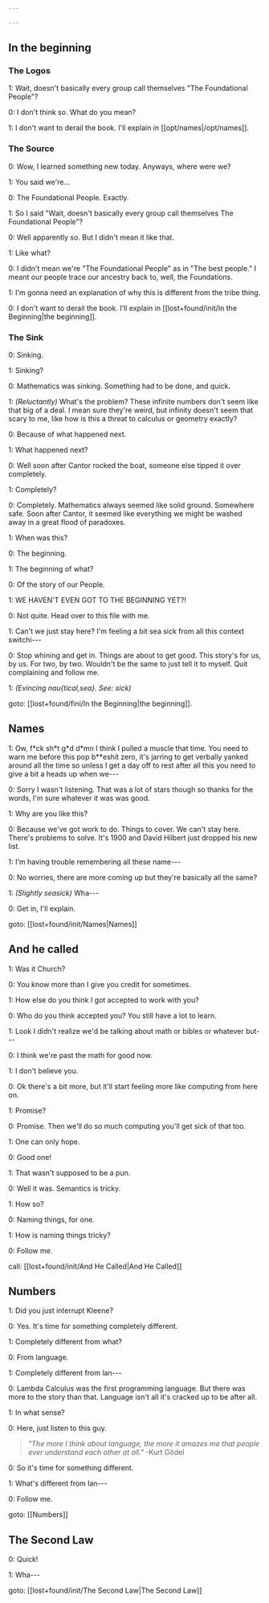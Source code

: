```yaml
---

---
```

## In the beginning

### The Logos

1: Wait, doesn't basically every group call themselves "The Foundational People"?

0: I don't think so. What do you mean?

1: I don't want to derail the book. I'll explain in [[opt/names|/opt/names]].

### The Source

0: Wow, I learned something new today. Anyways, where were we?

1: You said we're...

0: The Foundational People. Exactly.

1: So I said "Wait, doesn't basically every group call themselves The Foundational People"?

0: Well apparently so. But I didn't mean it like that.

1: Like what?

0: I didn't mean we're "The Foundational People" as in "The best people." I meant our people trace our ancestry back to, well, the Foundations.

1: I'm gonna need an explanation of why this is different from the tribe thing.

0: I don't want to derail the book. I'll explain in [[lost+found/init/In the Beginning|the beginning]].

### The Sink

0: Sinking.

1: Sinking?

0: Mathematics was sinking. Something had to be done, and quick.

1: _(Reluctantly)_ What's the problem? These infinite numbers don't seem like that big of a deal. I mean sure they're weird, but infinity doesn't seem that scary to me, like how is this a threat to calculus or geometry exactly?

0: Because of what happened next.

1: What happened next?

0: Well soon after Cantor rocked the boat, someone else tipped it over completely.

1: Completely?

0: Completely. Mathematics always seemed like solid ground. Somewhere safe. Soon after Cantor, it seemed like everything we might be washed away in a great flood of paradoxes.

1: When was this?

0: The beginning.

1: The beginning of what?

0: Of the story of our People.

1: WE HAVEN'T EVEN GOT TO THE BEGINNING YET?!

0: Not quite. Head over to this file with me.

1: Can't we just stay here? I'm feeling a bit sea sick from all this context switchi---

0: Stop whining and get in. Things are about to get good. This story's for us, by us. For two, by two. Wouldn't be the same to just tell it to myself. Quit complaining and follow me.

1: _(Evincing nau{tical,sea}. See: sick)_

goto: [[lost+found/fini/In the Beginning|the beginning]].

## Names

1: Ow, f\*ck sh\*t g\*d d\*mn I think I pulled a muscle that time. You need to warn me before this pop b\*\*eshit zero, it's jarring to get verbally yanked around all the time so unless I get a day off to rest after all this you need to give a bit a heads up when we---

0: Sorry I wasn't listening. That was a lot of stars though so thanks for the words, I'm sure whatever it was was good.

1: Why are you like this?

0: Because we've got work to do. Things to cover. We can't stay here. There's problems to solve. It's 1900 and David Hilbert just dropped his new list.

1: I'm having trouble remembering all these name---

0: No worries, there are more coming up but they're basically all the same?

1: _(Slightly seasick)_ Wha---

0: Get in, I'll explain.

goto: [[lost+found/init/Names|Names]]

## And he called

1: Was it Church?

0: You know more than I give you credit for sometimes.

1: How else do you think I got accepted to work with you?

0: Who do you think accepted you? You still have a lot to learn.

1: Look I didn't realize we'd be talking about math or bibles or whatever but---

0: I think we're past the math for good now.

1: I don't believe you.

0: Ok there's a bit more, but it'll start feeling more like computing from here on.

1: Promise?

0: Promise. Then we'll do so much computing you'll get sick of that too.

1: One can only hope.

0: Good one!

1: That wasn't supposed to be a pun.

0: Well it was. Semantics is tricky.

1: How so?

0: Naming things, for one.

1: How is naming things tricky?

0: Follow me.

call: [[lost+found/init/And He Called|And He Called]]

## Numbers

1: Did you just interrupt Kleene?

0: Yes. It's time for something completely different.

1: Completely different from what?

0: From language.

1: Completely different from lan---

0: Lambda Calculus was the first programming language. But there was more to the story than that. Language isn't all it's cracked up to be after all.

1: In what sense?

0: Here, just listen to this guy.

> _"The more I think about language,
> the more it amazes me that people
> ever understand each other at all."_
> -Kurt Gödel

0: So it's time for something different.

1: What's different from lan---

0: Follow me.

goto: [[Numbers]]

## The Second Law

0: Quick!

1: Wha---

goto: [[lost+found/init/The Second Law|The Second Law]]